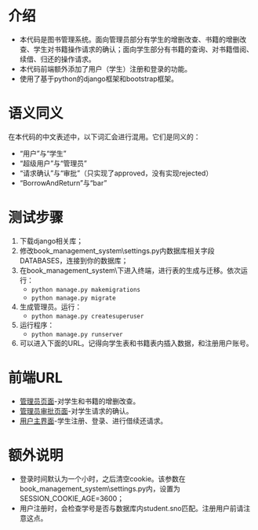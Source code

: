 # 介绍 #
- 本代码是图书管理系统。面向管理员部分有学生的增删改查、书籍的增删改查、学生对书籍操作请求的确认；面向学生部分有书籍的查询、对书籍借阅、续借、归还的操作请求。
- 本代码前端额外添加了用户（学生）注册和登录的功能。
- 使用了基于python的django框架和bootstrap框架。

# 语义同义 #
在本代码的中文表述中，以下词汇会进行混用。它们是同义的：
- “用户”与“学生”
- “超级用户”与“管理员”
- “请求确认”与“审批”（只实现了approved，没有实现rejected）
- “BorrowAndReturn”与“bar”

# 测试步骤 #
1. 下载django相关库；
2. 修改book_management_system\settings.py内数据库相关字段DATABASES，连接到你的数据库；
3. 在book_management_system\下进入终端，进行表的生成与迁移。依次运行：
   - ```python manage.py makemigrations```
   - ```python manage.py migrate```
4. 生成管理员。运行：
   - ```python manage.py createsuperuser``` 
5. 运行程序：
   - ```python manage.py runserver```
6. 可以进入下面的URL。记得向学生表和书籍表内插入数据，和注册用户账号。

# 前端URL #
- [管理员页面](http://127.0.0.1:8000/admin/)-对学生和书籍的增删改查。
- [管理员审批页面](http://127.0.0.1:8000/confirm/)-对学生请求的确认。
- [用户主界面](http://127.0.0.1:8000/accounts/index/)-学生注册、登录、进行借续还请求。

# 额外说明 #
- 登录时间默认为一个小时，之后清空cookie。该参数在book_management_system\settings.py内，设置为SESSION_COOKIE_AGE=3600；
- 用户注册时，会检查学号是否与数据库内student.sno匹配。注册用户前请注意这点。

